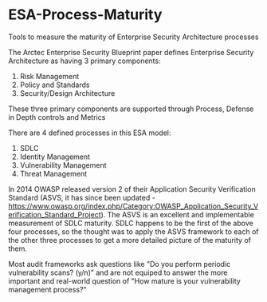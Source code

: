 # ESA-Process-Maturity
Tools to measure the maturity of Enterprise Security Architecture processes

The Arctec Enterprise Security Blueprint paper defines Enterprise Security Architecture as having 3 primary components: 
  1) Risk Management
  2) Policy and Standards
  3) Security/Design Architecture
  
These three primary components are supported through Process, Defense in Depth controls and Metrics

There are 4 defined processes in this ESA model:

  1) SDLC
  2) Identity Management
  3) Vulnerability Management
  4) Threat Management
  
In 2014 OWASP released version 2 of their Application Security Verification Standard (ASVS, it has since been updated -  https://www.owasp.org/index.php/Category:OWASP_Application_Security_Verification_Standard_Project). The ASVS is an excellent and implementable measurement of SDLC maturity. SDLC happens to be the first of the above four processes, so the thought was to apply the ASVS framework to each of the other three processes to get a more detailed picture of the maturity of them.

Most audit frameworks ask questions like "Do you perform periodic vulnerability scans? (y/n)" and are not equiped to answer the more important and real-world question of "How mature is your vulnerability management process?"
